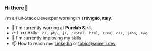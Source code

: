 ### Hi there 👋

I'm a Full-Stack Developer working in **Treviglio**, **Italy**.

- 🏢 I'm currently working at **Purelab S.r.l.**
- ⚙️ I use daily: `.cs`, `.php`, `.js`, `.cshtml`, `.html`, `.scss`, `.css`, `.json`, `.svg`
- 🌱 I'm currently improving my skills
- 📫 How to reach me: [LinkedIn](https://www.linkedin.com/in/spinelli-fabio/) or [fabio@spinelli.dev](mailto:fabio@spinelli.dev)

<!--
**spinellifabio/spinellifabio** is a ✨ _special_ ✨ repository because its `README.md` (this file) appears on your GitHub profile.

Here are some ideas to get you started:

- 🔭 I’m currently working on ...
- 🌱 I’m currently learning ...
- 👯 I’m looking to collaborate on ...
- 🤔 I’m looking for help with ...
- 💬 Ask me about ...
- 📫 How to reach me: ...
- 😄 Pronouns: ...
- ⚡ Fun fact: ...
-->
